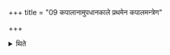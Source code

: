+++
title = "09 कपालानामुपधानकाले प्रथमेन कपालमन्त्रेण"

+++

<details><summary>थिते</summary>

कपालानामुपधानकाले प्रथमेन कपालमन्त्रेण धानार्थं लाजार्थं च कपाले अधिश्रयति ९
</details>
